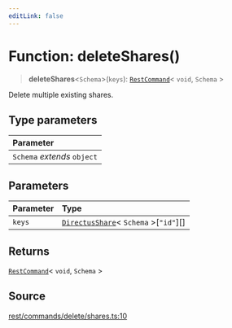 ```yaml
---
editLink: false
---
```


# Function: deleteShares()

> **deleteShares**\<`Schema`\>(`keys`): [`RestCommand`](../interfaces/interface.RestCommand.md)\< `void`, `Schema` \>

Delete multiple existing shares.

## Type parameters

| Parameter                   |
| :-------------------------- |
| `Schema` _extends_ `object` |

## Parameters

| Parameter | Type                                                                                             |
| :-------- | :----------------------------------------------------------------------------------------------- |
| `keys`    | [`DirectusShare`](../../schema/type-aliases/type-alias.DirectusShare.md)\< `Schema` \>[`"id"`][] |

## Returns

[`RestCommand`](../interfaces/interface.RestCommand.md)\< `void`, `Schema` \>

## Source

[rest/commands/delete/shares.ts:10](https://github.com/directus/directus/blob/7789a6c53/sdk/src/rest/commands/delete/shares.ts#L10)
